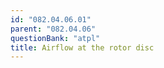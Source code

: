 ```yaml
---
id: "082.04.06.01"
parent: "082.04.06"
questionBank: "atpl"
title: Airflow at the rotor disc
---
```


